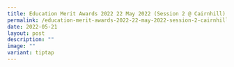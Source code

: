 ```yaml
---
title: Education Merit Awards 2022 22 May 2022 (Session 2 @ Cairnhill) Continued
permalink: /education-merit-awards-2022-22-may-2022-session-2-cairnhill-continued/
date: 2022-05-21
layout: post
description: ""
image: ""
variant: tiptap
---
```

